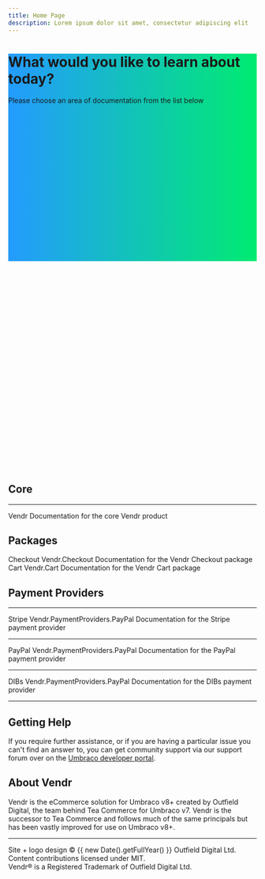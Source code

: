 ```yaml
---
title: Home Page
description: Lorem ipsum dolor sit amet, consectetur adipiscing elit
---
```



<div class="absolute top-0 left-0 w-full pt-16 flex flex-col justify-center" style="background-image: linear-gradient(90deg, rgb(36, 155, 255), rgb(0, 235, 113)); height: 420px;">

<div>
<h1 class="text-center text-white text-4xl font-bold font-brand-display leading-tight tracking-tighter md:text-6xl md:max-w-4xl md:mx-auto">What would you like to learn about today?</h1>
<div class="mt-0 mb-10 font-medium  text-center text-white " >Please choose an area of documentation from the list below</div>
</div>

</div>

<div style="height: 420px"></div>

<div class="pt-12 pb-8">

<h2 class="text-center mb-10">Core</h2>

<g-link :to="'/core/'" class="tile flex flex-col text-center max-w-2xl mx-auto mb-10">
    <span class="block text-center my-6"><g-image src="~/assets/images/logos/vendr_200.png" class="mx-auto h-12 w-auto g-image--plain" immediate="true" /></span>
    <hr class="my-6" />
    <span class="tile__heading text-xl font-bold">Vendr</span>
    <span class="tile__body ">Documentation for the core Vendr product</span>
</g-link>

<h2 class="text-center mb-10">Packages</h2>

<div class="tile-grid mb-10">
  <div class="tile-grid__cell w-full md:w-1/2">
        <g-link :to="'/packages/checkout/'" class="tile flex flex-col text-center items-stretch h-full">
            <span class="tile__heading text-xl font-bold">Checkout</span>
            <span class="block text-gray-500 font-normal">Vendr.Checkout</span>
            <span class="tile__body">Documentation for the Vendr Checkout package</span>
        </g-link>
  </div>
  <div class="tile-grid__cell w-full md:w-1/2">
        <g-link :to="'/packages/cart/'" class="tile flex flex-col text-center items-stretch h-full">
            <span class="tile__heading text-xl font-bold">Cart</span>
            <span class="block text-gray-500 font-normal">Vendr.Cart</span>
            <span class="tile__body">Documentation for the Vendr Cart package</span>
        </g-link>
  </div>
</div>

<h2 class="text-center mb-10">Payment Providers</h2>

<div class="tile-grid mb-10">
  <div class="tile-grid__cell w-full md:w-1/2 lg:w-1/3">
        <g-link :to="'/payment-providers/stripe/'" class="tile flex flex-col text-center items-stretch h-full">
            <span class="block text-center my-6"><g-image src="~/assets/images/logos/stripe_200.png" class="mx-auto h-12 w-auto g-image--plain" immediate="true" /></span>
            <hr class="my-6" />
            <span class="tile__heading text-xl font-bold">Stripe</span>
            <span class="block text-gray-500 font-normal">Vendr.PaymentProviders.PayPal</span>
            <span class="tile__body">Documentation for the Stripe payment provider</span>
        </g-link>
  </div>
  <div class="tile-grid__cell w-full md:w-1/2 lg:w-1/3">
        <g-link :to="'/payment-providers/paypal/'" class="tile p-6 flex flex-col text-center items-stretch  h-full">
            <span class="block text-center my-6"><g-image src="~/assets/images/logos/paypal_200.png" class="mx-auto h-12 w-auto g-image--plain" immediate="true" /></span>
            <hr class="my-6" />
            <span class="tile__heading text-xl font-bold">PayPal</span>
            <span class="block text-gray-500 font-normal">Vendr.PaymentProviders.PayPal</span>
            <span class="tile__body">Documentation for the PayPal payment provider</span>
        </g-link>
  </div>
  <div class="tile-grid__cell w-full md:w-1/2 lg:w-1/3">
        <g-link :to="'/payment-providers/dibs/'" class="tile flex flex-col text-center items-stretch  h-full">
            <span class="block text-center my-6"><g-image src="~/assets/images/logos/dibs_200.png" class="mx-auto h-12 w-auto g-image--plain" immediate="true" /></span>
            <hr class="my-6" />
            <span class="tile__heading text-xl font-bold">DIBs</span>
            <span class="block text-gray-500 font-normal">Vendr.PaymentProviders.PayPal</span>
            <span class="tile__body">Documentation for the DIBs payment provider</span>
        </g-link>
  </div>
</div>

</div>

---

<div class="md:max-w-4xl md:mx-auto py-10">
<h2 class="mb-10  md:text-center">Getting Help</h2>


If you require further assistance, or if you are having a particular issue you can't find an answer to, you can get community support via our support forum over on the [Umbraco developer portal](https://our.umbraco.com/packages/website-utilities/vendr/vendr-support/).

<h2 class="mb-10 md:text-center ">About Vendr</h2>

Vendr is the eCommerce solution for Umbraco v8+ created by Outfield Digital, the team behind Tea Commerce for Umbraco v7. Vendr is the successor to Tea Commerce and follows much of the same principals but has been vastly improved for use on Umbraco v8+.

</div>

---

<p class="text-center mt-10 text-sm text-gray-500">Site + logo design &copy; {{ new Date().getFullYear() }} Outfield Digital Ltd. Content contributions licensed under MIT.<br />Vendr&reg; is a Registered Trademark of Outfield Digital Ltd.</p>
                    